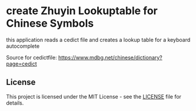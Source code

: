 # create Zhuyin Lookuptable for Chinese Symbols

this application reads a cedict file and creates a lookup table for a keyboard autocomplete

Source for cedictfile: https://www.mdbg.net/chinese/dictionary?page=cedict

## License

This project is licensed under the MIT License - see the [LICENSE](LICENSE) file for details.